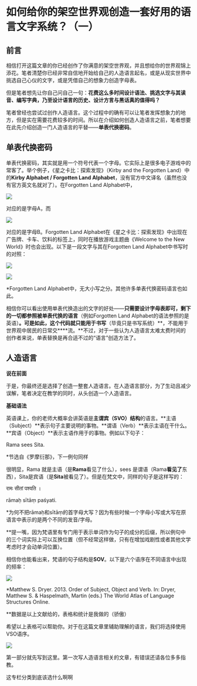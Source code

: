 # 如何给你的架空世界观创造一套好用的语言文字系统？（一）

## 前言  

相信打开这篇文章的你已经创作了你满意的架空世界观，并且想给你的世界观锦上添花。笔者清楚你已经非常自信地开始给自己的人造语言起名，或是从现实世界中挑选自己心仪的文字，或是凭借自己的想象力创造字母表。

但是笔者想先让你自己问自己一句：**花费这么多时间设计语法、挑选文字与其读音、编写字典，乃至设计语言的历史、设计方言与黑话真的值得吗？**  

笔者曾经也尝试过创作人造语言。这个过程中的确有可以让笔者发挥想象力的地方，但是实在需要花费较多的时间。所以在介绍如何创造人造语言之前，笔者想要在此先介绍创造一门人造语言的平替——**单表代换密码**。

## 单表代换密码  

单表代换密码，其实就是用一个符号代表一个字母。它实际上是很多电子游戏中的常客了。举个例子，《星之卡比：探索发现》（Kirby and the Forgotten Land）中的**Kirby Alphabet / Forgotten Land Alphabet**，没有官方中文译名（虽然也没有官方英文名就对了）。在Forgotten Land Alphabet中，

![](https://i0.hdslb.com/bfs/article/1e57614dbeb12fb658f8134cb0559d343546605240191947.png)

对应的是字母A，而

![](https://i0.hdslb.com/bfs/article/f04119419c4e81487df2bc1f4026172e3546605240191947.png)

对应的是字母B。Forgotten Land Alphabet在《星之卡比：探索发现》中出现在广告牌、卡车、饮料的标签上，同时在播放游戏主题曲《Welcome to the New World》时也会出现。以下是一段文字与其在Forgotten Land Alphabet中书写时的对照：

![](https://i0.hdslb.com/bfs/article/c8e733586c405a4784b347626d5b6b923546605240191947.png)

![](https://i0.hdslb.com/bfs/article/0874bb6c9e4d7925f794ddb9aa9897fb3546605240191947.png)

\*Forgotten Land Alphabet中，无大小写之分。其他许多单表代换密码语言也如此。

相信你可以看出使用单表代换造出的文字的好处——**只需要设计字母表即可，剩下的一切都参照被单表代换的语言**（例如Forgotten Land Alphabet的语法参照的是英语）**。**可是如此，这个代码就**只能用于书写**（毕竟只是书写系统）**，不能用于世界观中居民的日常交****流。**不过，对于一些认为人造语言太难太费时间的创作者来说，单表替换是再合适不过的“语言”创造方法了。

## 人造语言  

**说在前面**

于是，你最终还是选择了创造一整套人造语言。在人造语言部分，为了生动且减少误解，笔者决定在教学的同时，从头创造一个人造语言。

**基础语法**  

英语课上，你的老师大概率会讲英语是**主谓宾（SVO）结构**的语言。**主语（Subject）**表示句子主要说明的事物。**谓语（Verb）**表示主语在干什么。**宾语（Object）**表示主语作用于的事物。例如以下句子：

Rama sees Sita.  

\*节选自《罗摩衍那》，下一例句同样  

很明显，Rama 就是主语（是**Rama**看见了什么），sees 是谓语（Rama**看见了**东西），Sita是宾语（是**Sita**被看见了）。但是在梵文中，同样的句子是这样写的：

रामः सीतां पश्यति ।

rāmaḥ sītāṃ paśyati.

\*为何不把rāmaḥ和sītāṃ的首字母大写？因为有些时候一个字母小写或大写在原语言中表示的是两个不同的发音/字母。

\*\*提一嘴，因为梵语里有专门用于表示单词作为句子的成分的后缀，所以例句中的三个词实际上可以互换位置（但不经常这样做，只有在增加戏剧性或者其他文学考虑时才会动单词位置）。

相信你也能看出来，梵语的句子结构是**SOV**。以下是六个语序在不同语言中出现的频率：

![](https://i0.hdslb.com/bfs/article/4c264c73d3f7bc24343de75c0eed883c3546605240191947.png)

\*Matthew S. Dryer. 2013. Order of Subject, Object and Verb. In: Dryer, Matthew S. & Haspelmath, Martin (eds.) The World Atlas of Language Structures Online.  

\*\*数据是以上文献给的，表格和统计是我做的（骄傲）

希望以上表格可以帮助你。对于在这篇文章里辅助理解的语言，我们将选择使用VSO语序。

![](https://i0.hdslb.com/bfs/article/4adb9255ada5b97061e610b682b8636764fe50ed.png)

第一部分就先写到这里。第一次写人造语言相关的文章，有错误还请各位多多指教。

这专栏分类到底该选什么啊啊
